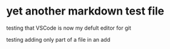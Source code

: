 # yet another markdown test file

testing that VSCode is now my defult editor for git

testing adding only part of a file in an add
